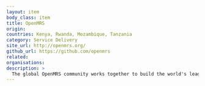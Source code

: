 ```yaml
---
layout: item
body_class: item
title: OpenMRS
origin: 
countries: Kenya, Rwanda, Mozambique, Tanzania
category: Service Delivery
site_url: http://openmrs.org/
github_url: https://github.com/openmrs
related: 
organisations: 
description: >
  The global OpenMRS community works together to build the world's leading open source enterprise electronic medical record system platform
---
```

